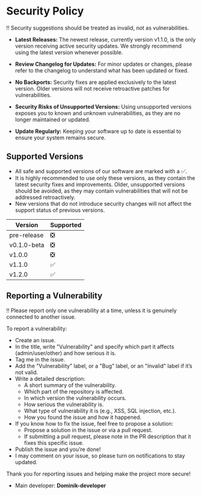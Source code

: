 # Security Policy

‼️ Security suggestions should be treated as invalid, not as vulnerabilities.

* **Latest Releases:** The newest release, currently version v1.1.0, is the only version receiving active security updates. We strongly recommend using the latest version whenever possible.

* **Review Changelog for Updates:** For minor updates or changes, please refer to the changelog to understand what has been updated or fixed.

* **No Backports:** Security fixes are applied exclusively to the latest version. Older versions will not receive retroactive patches for vulnerabilities.

* **Security Risks of Unsupported Versions:** Using unsupported versions exposes you to known and unknown vulnerabilities, as they are no longer maintained or updated.

* **Update Regularly:** Keeping your software up to date is essential to ensure your system remains secure.

## Supported Versions

* All safe and supported versions of our software are marked with a ✅.  
* It is highly recommended to use only these versions, as they contain the latest security fixes and improvements. Older, unsupported versions should be avoided, as they may contain vulnerabilities that will not be addressed retroactively.  
* New versions that do not introduce security changes will not affect the support status of previous versions.

| Version       | Supported          |
| ------------- | ------------------ |
| pre-release   | :negative_squared_cross_mark: |
| v0.1.0-beta   | :negative_squared_cross_mark: |
| v1.0.0        | :negative_squared_cross_mark: |
| v1.1.0        | :white_check_mark: |
| v1.2.0        | :white_check_mark: |

## Reporting a Vulnerability

‼️ Please report only one vulnerability at a time, unless it is genuinely connected to another issue.

To report a vulnerability:

* Create an issue.
* In the title, write "Vulnerability" and specify which part it affects (admin/user/other) and how serious it is.
* Tag me in the issue.
* Add the "Vulnerability" label, or a "Bug" label, or an "Invalid" label if it’s not valid.
* Write a detailed description:
  * A short summary of the vulnerability.
  * Which part of the repository is affected.
  * In which version the vulnerability occurs.
  * How serious the vulnerability is.
  * What type of vulnerability it is (e.g., XSS, SQL injection, etc.).
  * How you found the issue and how it happened.
* If you know how to fix the issue, feel free to propose a solution:
  * Propose a solution in the issue or via a pull request.
  * If submitting a pull request, please note in the PR description that it fixes this specific issue.
* Publish the issue and you’re done!
* I may comment on your issue, so please turn on notifications to stay updated.

Thank you for reporting issues and helping make the project more secure!  
- Main developer: **Dominik-developer** 
